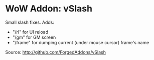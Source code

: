 WoW Addon: vSlash
========================

Small slash fixes. Adds:
- "/rl" for UI reload
- "/gm" for GM screen
- "/frame" for dumping current (under mouse cursor) frame's name

Source: http://github.com/ForgedAddons/vSlash
